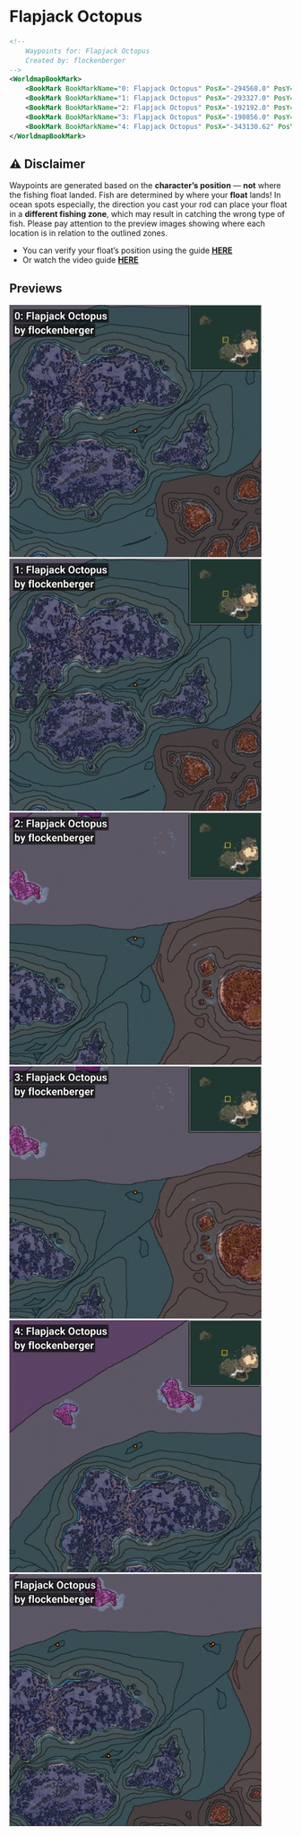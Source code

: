 # Flapjack Octopus
```xml
<!--
    Waypoints for: Flapjack Octopus
    Created by: flockenberger
-->
<WorldmapBookMark>
    <BookMark BookMarkName="0: Flapjack Octopus" PosX="-294568.0" PosY="-7180.0" PosZ="353580.0" />
    <BookMark BookMarkName="1: Flapjack Octopus" PosX="-293327.0" PosY="-7658.0" PosZ="352824.0" />
    <BookMark BookMarkName="2: Flapjack Octopus" PosX="-192192.0" PosY="-7672.0" PosZ="461367.0" />
    <BookMark BookMarkName="3: Flapjack Octopus" PosX="-190856.0" PosY="-7902.0" PosZ="462492.0" />
    <BookMark BookMarkName="4: Flapjack Octopus" PosX="-343130.62" PosY="-7903.762" PosZ="461870.84" />
</WorldmapBookMark>
```

## ⚠️ Disclaimer
Waypoints are generated based on the __**character’s position**__ — __not__ where the fishing float landed.
Fish are determined by where your **float** lands!
In ocean spots especially, the direction you cast your rod can place your float in a **different fishing zone**, which may result in catching the wrong type of fish.
Please pay attention to the preview images showing where each location is in relation to the outlined zones.

- You can verify your float’s position using the guide [**HERE**](https://flockenberger.github.io/bdo-fish-position/)
- Or watch the video guide [**HERE**](https://youtu.be/t-VXcRoNojk)

## Previews
<img src="./Flapjack Octopus_0_Preview.webp" width="450"/> <img src="./Flapjack Octopus_1_Preview.webp" width="450"/> <img src="./Flapjack Octopus_2_Preview.webp" width="450"/> <img src="./Flapjack Octopus_3_Preview.webp" width="450"/> <img src="./Flapjack Octopus_4_Preview.webp" width="450"/> <img src="./Flapjack Octopus_Preview.webp" width="450"/> 